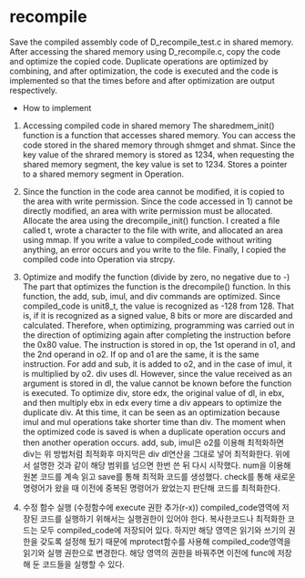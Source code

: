 # recompile

Save the compiled assembly code of D_recompile_test.c in shared memory.
After accessing the shared memory using D_recompile.c, copy the code and optimize the copied code.
Duplicate operations are optimized by combining, and after optimization, the code is executed and the code is implemented so that the times before and after optimization are output respectively.

- How to implement
1. Accessing compiled code in shared memory
The sharedmem_init() function is a function that accesses shared memory.
You can access the code stored in the shared memory through shmget and shmat.
Since the key value of the shrared memory is stored as 1234, when requesting the shared memory segment, the key value is set to 1234.
Stores a pointer to a shared memory segment in Operation.

2. Since the function in the code area cannot be modified, it is copied to the area with write permission.
Since the code accessed in 1) cannot be directly modified, an area with write permission must be allocated.
Allocate the area using the drecompile_init() function.
I created a file called t, wrote a character to the file with write, and allocated an area using mmap.
If you write a value to compiled_code without writing anything, an error occurs and you write to the file.
Finally, I copied the compiled code into Operation via strcpy.

3. Optimize and modify the function (divide by zero, no negative due to -)
The part that optimizes the function is the drecompile() function.
In this function, the add, sub, imul, and div commands are optimized.
Since compiled_code is unit8_t, the value is recognized as -128 from 128.
That is, if it is recognized as a signed value, 8 bits or more are discarded and calculated.
Therefore, when optimizing, programming was carried out in the direction of optimizing again after completing the instruction before the 0x80 value.
The instruction is stored in op, the 1st operand in o1, and the 2nd operand in o2. If op and o1 are the same, it is the same instruction. For add and sub, it is added to o2, and in the case of imul, it is multiplied by o2.
div uses dl. However, since the value received as an argument is stored in dl, the value cannot be known before the function is executed.
To optimize div, store edx, the original value of dl, in ebx, and then multiply ebx in edx every time a div appears to optimize the duplicate div.
At this time, it can be seen as an optimization because imul and mul operations take shorter time than div.
The moment when the optimized code is saved is when a duplicate operation occurs and then another operation occurs.
add, sub, imul은 o2를 이용해 최적화하면 div는 위 방법처럼 최적화후 마지막은 div dl연산을 그대로 넣어 최적화한다.
위에서 설명한 것과 같이 해당 범위를 넘으면 한번 쓴 뒤 다시 시작했다.
num을 이용해 원본 코드를 계속 읽고 save를 통해 최적화 코드를 생성했다.
check를 통해 새로운 명령어가 왔을 때 이전에 중복된 명령어가 왔었는지 판단해 코드를 최적화한다.

4. 수정 함수 실행 (수정함수에 execute 권한 추가(r-x))
compiled_code영역에 저장된 코드를 실행하기 위해서는 실행권한이 있어야 한다.
복사한코드나 최적화한 코드는 모두 compiled_code에 저장되어 있다.
하지만 해당 영역은 읽기와 쓰기의 권한을 갖도록 설정해 뒀기 때문에 mprotect함수를 사용해 compiled_code영역을 읽기와 실행 권한으로 변경한다.
해당 영역의 권한을 바꿔주면 이전에 func에 저장해 둔 코드들을 실행할 수 있다.
